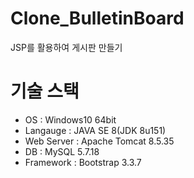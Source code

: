 # Clone_BulletinBoard
JSP를 활용하여 게시판 만들기

#

# 기술 스택
+ OS : Windows10 64bit
+ Langauge : JAVA SE 8(JDK 8u151)
+ Web Server : Apache Tomcat 8.5.35
+ DB : MySQL 5.7.18
+ Framework : Bootstrap 3.3.7
